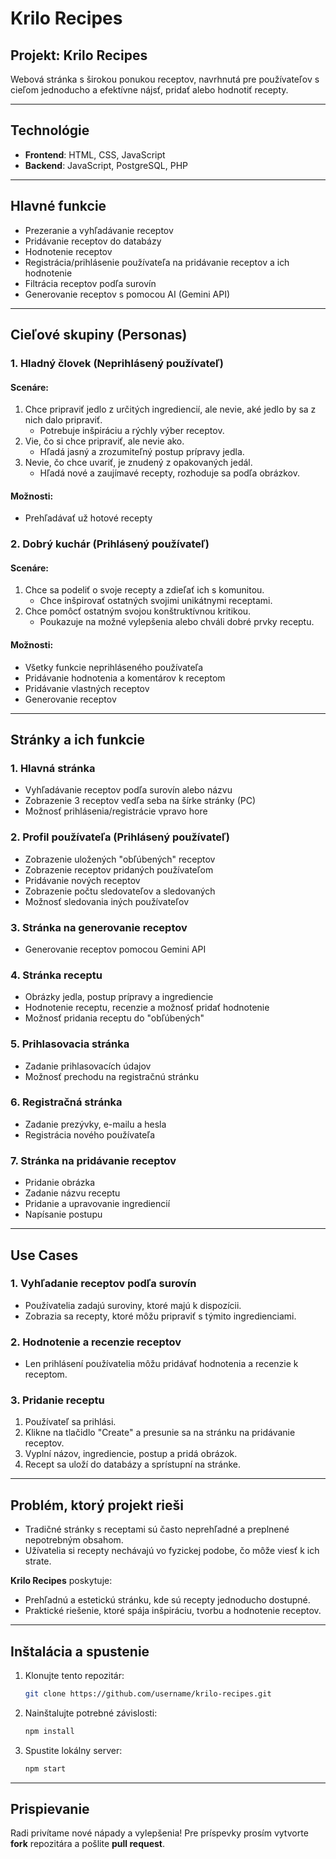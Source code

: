 # Krilo Recipes

## Projekt: Krilo Recipes
Webová stránka s širokou ponukou receptov, navrhnutá pre používateľov s cieľom jednoducho a efektívne nájsť, pridať alebo hodnotiť recepty.

---

## Technológie
- **Frontend**: HTML, CSS, JavaScript
- **Backend**: JavaScript, PostgreSQL, PHP

---

## Hlavné funkcie
- Prezeranie a vyhľadávanie receptov
- Pridávanie receptov do databázy
- Hodnotenie receptov
- Registrácia/prihlásenie používateľa na pridávanie receptov a ich hodnotenie
- Filtrácia receptov podľa surovín
- Generovanie receptov s pomocou AI (Gemini API)

---

## Cieľové skupiny (Personas)

### 1. **Hladný človek** (Neprihlásený používateľ)

#### Scenáre:
1. Chce pripraviť jedlo z určitých ingrediencií, ale nevie, aké jedlo by sa z nich dalo pripraviť. 
   - Potrebuje inšpiráciu a rýchly výber receptov.
2. Vie, čo si chce pripraviť, ale nevie ako.
   - Hľadá jasný a zrozumiteľný postup prípravy jedla.
3. Nevie, čo chce uvariť, je znudený z opakovaných jedál.
   - Hľadá nové a zaujímavé recepty, rozhoduje sa podľa obrázkov.

#### Možnosti:
- Prehľadávať už hotové recepty

### 2. **Dobrý kuchár** (Prihlásený používateľ)

#### Scenáre:
1. Chce sa podeliť o svoje recepty a zdieľať ich s komunitou.
   - Chce inšpirovať ostatných svojimi unikátnymi receptami.
2. Chce pomôcť ostatným svojou konštruktívnou kritikou.
   - Poukazuje na možné vylepšenia alebo chváli dobré prvky receptu.

#### Možnosti:
- Všetky funkcie neprihláseného používateľa
- Pridávanie hodnotenia a komentárov k receptom
- Pridávanie vlastných receptov
- Generovanie receptov

---

## Stránky a ich funkcie

### 1. **Hlavná stránka**
- Vyhľadávanie receptov podľa surovín alebo názvu
- Zobrazenie 3 receptov vedľa seba na šírke stránky (PC)
- Možnosť prihlásenia/registrácie vpravo hore

### 2. **Profil používateľa** (Prihlásený používateľ)
- Zobrazenie uložených "obľúbených" receptov
- Zobrazenie receptov pridaných používateľom
- Pridávanie nových receptov
- Zobrazenie počtu sledovateľov a sledovaných
- Možnosť sledovania iných používateľov

### 3. **Stránka na generovanie receptov**
- Generovanie receptov pomocou Gemini API

### 4. **Stránka receptu**
- Obrázky jedla, postup prípravy a ingrediencie
- Hodnotenie receptu, recenzie a možnosť pridať hodnotenie
- Možnosť pridania receptu do "obľúbených"

### 5. **Prihlasovacia stránka**
- Zadanie prihlasovacích údajov
- Možnosť prechodu na registračnú stránku

### 6. **Registračná stránka**
- Zadanie prezývky, e-mailu a hesla
- Registrácia nového používateľa

### 7. **Stránka na pridávanie receptov**
- Pridanie obrázka
- Zadanie názvu receptu
- Pridanie a upravovanie ingrediencií
- Napísanie postupu

---

## Use Cases

### 1. Vyhľadanie receptov podľa surovín
- Používatelia zadajú suroviny, ktoré majú k dispozícii.
- Zobrazia sa recepty, ktoré môžu pripraviť s týmito ingredienciami.

### 2. Hodnotenie a recenzie receptov
- Len prihlásení používatelia môžu pridávať hodnotenia a recenzie k receptom.

### 3. Pridanie receptu
1. Používateľ sa prihlási.
2. Klikne na tlačidlo "Create" a presunie sa na stránku na pridávanie receptov.
3. Vyplní názov, ingrediencie, postup a pridá obrázok.
4. Recept sa uloží do databázy a sprístupní na stránke.

---

## Problém, ktorý projekt rieši
- Tradičné stránky s receptami sú často neprehľadné a preplnené nepotrebným obsahom.
- Užívatelia si recepty nechávajú vo fyzickej podobe, čo môže viesť k ich strate.

**Krilo Recipes** poskytuje:
- Prehľadnú a estetickú stránku, kde sú recepty jednoducho dostupné.
- Praktické riešenie, ktoré spája inšpiráciu, tvorbu a hodnotenie receptov.

---

## Inštalácia a spustenie
1. Klonujte tento repozitár:
   ```bash
   git clone https://github.com/username/krilo-recipes.git
   ```
2. Nainštalujte potrebné závislosti:
   ```bash
   npm install
   ```
3. Spustite lokálny server:
   ```bash
   npm start
   ```

---

## Prispievanie
Radi privítame nové nápady a vylepšenia! Pre príspevky prosím vytvorte **fork** repozitára a pošlite **pull request**.
